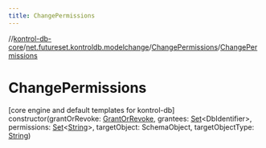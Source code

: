 ```yaml
---
title: ChangePermissions
---
```

//[kontrol-db-core](../../../index.html)/[net.futureset.kontroldb.modelchange](../index.html)/[ChangePermissions](index.html)/[ChangePermissions](-change-permissions.html)



# ChangePermissions



[core engine and default templates for kontrol-db]\
constructor(grantOrRevoke: [GrantOrRevoke](../-grant-or-revoke/index.html), grantees: [Set](https://kotlinlang.org/api/latest/jvm/stdlib/kotlin.collections/-set/index.html)&lt;DbIdentifier&gt;, permissions: [Set](https://kotlinlang.org/api/latest/jvm/stdlib/kotlin.collections/-set/index.html)&lt;[String](https://kotlinlang.org/api/latest/jvm/stdlib/kotlin/-string/index.html)&gt;, targetObject: SchemaObject, targetObjectType: [String](https://kotlinlang.org/api/latest/jvm/stdlib/kotlin/-string/index.html))




